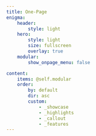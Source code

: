 ```yaml
---
title: One-Page
enigma:
    header:
        style: light
    hero:
        style: light
        size: fullscreen
        overlay: true
    modular:
        show_onpage_menu: false

content:
    items: @self.modular
    order:
        by: default
        dir: asc
        custom:
            - _showcase
            - _highlights
            - _callout
            - _features
---
```



